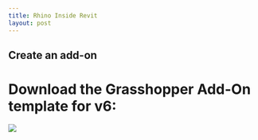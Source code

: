 ```yaml
---
title: Rhino Inside Revit
layout: post
---
```


## Create an add-on

# Download the Grasshopper Add-On template for v6:

![](https://marketplace.visualstudio.com/items?itemName=McNeel.GrasshopperAssemblyforv6) 


